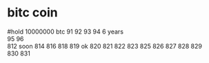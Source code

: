 # bitc coin


#hold 10000000 btc  91 
92  93  94 6 years  
95  96  
812 soon 814
816
818
819
ok 820
821
822
823
825
826
827
828
829  
830
831  

